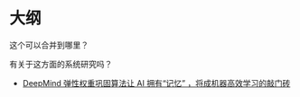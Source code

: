 
# 大纲

这个可以合并到哪里？

有关于这方面的系统研究吗？


- [DeepMind 弹性权重巩固算法让 AI 拥有“记忆” ，将成机器高效学习的敲门砖](https://mp.weixin.qq.com/s?__biz=MjM5ODU3OTIyOA==&mid=2650664435&idx=2&sn=ae85440fa6b1ca2ae20e5729f9c4ccff&chksm=bec1d08089b65996c85b100ef14d73374ed085834d78da685675d7c56e936c987e00b8d4e4a8&mpshare=1&scene=1&srcid=10191f7pEhlE6o3R1I6STEQt#rd)
